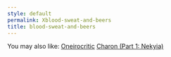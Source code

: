 ```yaml
---
style: default
permalink: Xblood-sweat-and-beers
title: blood-sweat-and-beers
---
```

You may also like:
[Oneirocritic](http://scp-wiki.net/oneirocritic)
[Charon (Part 1: Nekyia)](http://scp-wiki.net/charon-part-1-nekyia)
